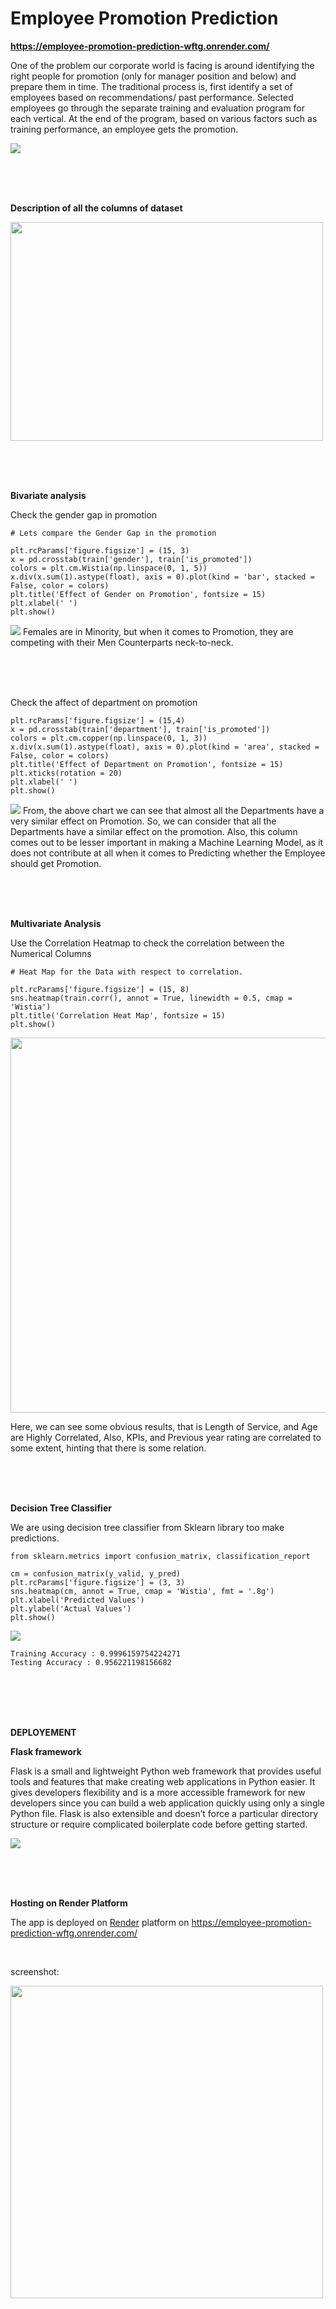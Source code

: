 # Employee Promotion Prediction

**https://employee-promotion-prediction-wftg.onrender.com/**

One of the problem our corporate world is facing is around identifying the right people for promotion (only for manager position and below) and prepare them in time. The traditional process is, first identify a set of employees based on recommendations/ past performance. Selected employees go through the separate training and evaluation program for each vertical. At the end of the program, based on various factors such as training performance, an employee gets the promotion.

<img src="https://github.com/dev-osiris/Employee-images/blob/main/images/1-wrong-promotion.jpg">

\
&nbsp;
\
&nbsp;

**Description of all the columns of dataset**

<img src="https://github.com/dev-osiris/Employee-images/blob/main/images/2-data_desc.PNG" width="500" height="350">

\
&nbsp;
\
&nbsp;

**Bivariate analysis**

Check the gender gap in promotion  


```
# Lets compare the Gender Gap in the promotion

plt.rcParams['figure.figsize'] = (15, 3)
x = pd.crosstab(train['gender'], train['is_promoted'])
colors = plt.cm.Wistia(np.linspace(0, 1, 5))
x.div(x.sum(1).astype(float), axis = 0).plot(kind = 'bar', stacked = False, color = colors)
plt.title('Effect of Gender on Promotion', fontsize = 15)
plt.xlabel(' ')
plt.show()
```
<img src="https://github.com/dev-osiris/Employee-images/blob/main/images/3-gender.png">
Females are in Minority, but when it comes to Promotion, they are competing with their Men Counterparts neck-to-neck.

\
&nbsp;
\
&nbsp;

Check the affect of department on promotion

```
plt.rcParams['figure.figsize'] = (15,4)
x = pd.crosstab(train['department'], train['is_promoted'])
colors = plt.cm.copper(np.linspace(0, 1, 3))
x.div(x.sum(1).astype(float), axis = 0).plot(kind = 'area', stacked = False, color = colors)
plt.title('Effect of Department on Promotion', fontsize = 15)
plt.xticks(rotation = 20)
plt.xlabel(' ')
plt.show()
```
<img src="https://github.com/dev-osiris/Employee-images/blob/main/images/4-department.png">
From, the above chart we can see that almost all the Departments have a very similar effect on Promotion. So, we can consider that all the Departments have a similar effect on the promotion. Also, this column comes out to be lesser important in making a Machine Learning Model, as it does not contribute at all when it comes to Predicting whether the Employee should get Promotion.

\
&nbsp;
\
&nbsp;

**Multivariate Analysis**

Use the Correlation Heatmap to check the correlation between the Numerical Columns

```
# Heat Map for the Data with respect to correlation.

plt.rcParams['figure.figsize'] = (15, 8)
sns.heatmap(train.corr(), annot = True, linewidth = 0.5, cmap = 'Wistia')
plt.title('Correlation Heat Map', fontsize = 15)
plt.show()
```
<img src="https://github.com/dev-osiris/Employee-images/blob/main/images/5-correlation.png" height="600">

Here, we can see some obvious results, that is Length of Service, and Age are Highly Correlated, Also, KPIs, and Previous year rating are correlated to some extent, hinting that there is some relation.

\
&nbsp;
\
&nbsp;

**Decision Tree Classifier**

We are using decision tree classifier from Sklearn library too make predictions.
```
from sklearn.metrics import confusion_matrix, classification_report

cm = confusion_matrix(y_valid, y_pred)
plt.rcParams['figure.figsize'] = (3, 3)
sns.heatmap(cm, annot = True, cmap = 'Wistia', fmt = '.8g')
plt.xlabel('Predicted Values')
plt.ylabel('Actual Values')
plt.show()
```

<img src="https://github.com/dev-osiris/Employee-images/blob/main/images/6-confusion.png">

```
Training Accuracy : 0.9996159754224271
Testing Accuracy : 0.956221198156682
```

\
&nbsp;
\
&nbsp;
\
&nbsp;


**DEPLOYEMENT**

**Flask framework**

Flask is a small and lightweight Python web framework that provides useful tools and features that make creating web applications in Python easier. It gives developers flexibility and is a more accessible framework for new developers since you can build a web application quickly using only a single Python file. Flask is also extensible and doesn’t force a particular directory structure or require complicated boilerplate code before getting started.

<img src="https://github.com/dev-osiris/Employee-images/blob/main/images/7-data_flow.png">

\
&nbsp;
\
&nbsp;


**Hosting on Render Platform**

The app is deployed on  [Render](https://wwww.Render.com) platform on https://employee-promotion-prediction-wftg.onrender.com/

&nbsp;

screenshot:

<img src="https://github.com/dev-osiris/Employee-images/blob/main/images/Screenshot.png" widht="840" height="500">
